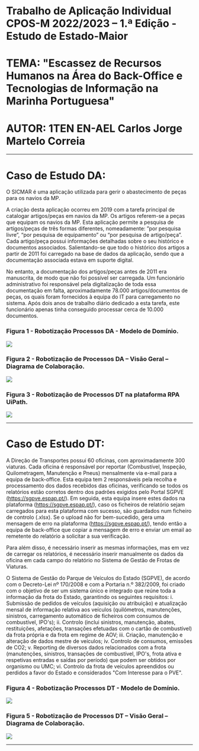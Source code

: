 # Trabalho de Aplicação Individual CPOS-M 2022/2023 – 1.ª Edição - Estudo de Estado-Maior
# TEMA: "Escassez de Recursos Humanos na Área do Back-Office e Tecnologias de Informação na Marinha Portuguesa"
# AUTOR: 1TEN EN-AEL Carlos Jorge Martelo Correia 
____________________________________________________________________________________
# Caso de Estudo DA: 

O SICMAR é uma aplicação utilizada para gerir o abastecimento de peças para os navios da MP. 

A criação desta aplicação ocorreu em 2019 com a tarefa principal de catalogar artigos/peças em navios da MP. Os artigos referem-se a peças que equipam os navios da MP. Esta aplicação permite a pesquisa de artigos/peças de três formas diferentes, nomeadamente: ”por pesquisa livre”, “por pesquisa de equipamento” ou “por pesquisa de artigo/peça”. Cada artigo/peça possui informações detalhadas sobre o seu histórico e documentos associados. Salientando-se que todo o histórico dos artigos a partir de 2011 foi carregado na base de dados da aplicação, sendo que a documentação associada estava em suporte digital. 

No entanto, a documentação dos artigos/peças antes de 2011 era manuscrita, de modo que não foi possível ser carregada. Um funcionário administrativo foi responsável pela digitalização de toda essa documentação em falta, aproximadamente 78.000 artigos/documentos de peças, os quais foram fornecidos à equipa do IT para carregamento no sistema. Após dois anos de trabalho diário dedicado a esta tarefa, este funcionário apenas tinha conseguido processar cerca de 10.000 documentos.

### Figura 1 - Robotização Processos DA - Modelo de Domínio. 
![](FIGURAS/DA_MODELO_DOMINIO.png)

### Figura 2 - Robotização de Processos DA – Visão Geral – Diagrama de Colaboração. 
![](FIGURAS/DA_DIAGRAMA_COLABORACAO.png)

### Figura 3 - Robotização de Processos DT na plataforma RPA UiPath. 
![](FIGURAS/DA_SICMAR.png)
____________________________________________________________________________________
# Caso de Estudo DT: 

A Direção de Transportes possui 60 oficinas, com aproximadamente 300 viaturas. Cada oficina é responsável por reportar (Combustível, Inspeção, Quilometragem, Manutenção e Pneus) mensalmente via e-mail para a equipa de back-office. Esta equipa tem 2 responsáveis pela recolha e processamento dos dados recebidos das oficinas, verificando se todos os relatórios estão corretos dentro dos padrões exigidos pelo Portal SGPVE (https://sgpve.espap.pt/). Em seguida, esta equipa insere estes dados na plataforma (https://sgpve.espap.pt/), caso os ficheiros de relatório sejam carregados para esta plataforma com sucesso, são guardados num ficheiro de controlo (.xlsx). Se o upload não for bem-sucedido, gera uma mensagem de erro na plataforma (https://sgpve.espap.pt/), tendo então a equipa de back-office que copiar a mensagem de erro e enviar um email ao remetente do relatório a solicitar a sua verificação. 

Para além disso, é necessário inserir as mesmas informações, mas em vez de carregar os relatórios, é necessário inserir manualmente os dados da oficina em cada campo do relatório no Sistema de Gestão de Frotas de Viaturas.

O Sistema de Gestão do Parque de Veículos do Estado (SGPVE), de acordo com o Decreto-Lei nº 170/2008 e com a Portaria n.º 382/2009, foi criado com o objetivo de ser um sistema único e integrado que reúne toda a informação da frota do Estado, garantindo os seguintes requisitos:
  i.	  Submissão de pedidos de veículos (aquisição ou atribuição) e atualização mensal de informação relativa aos veículos (quilómetros, manutenções,               sinistros, carregamento automático de ficheiros com consumos de combustível, IPO's);
  ii.	  Controlo (inclui sinistros, manutenção, abates, restituições, afetações, transações efetuadas com o cartão de combustível) da frota própria e da             frota em regime de AOV;
  iii.	Criação, manutenção e alteração de dados mestre de veículos;
  iv.	  Controlo de consumos, emissões de CO2;
  v.	  Reporting de diversos dados relacionados com a frota (manutenções, sinistros, transações de combustível, IPO's, frota ativa e respetivas entradas e           saídas por período) que podem ser obtidos por organismo ou UMC;
  vi.	  Controlo da frota de veículos apreendidos ou perdidos a favor do Estado e considerados "Com Interesse para o PVE".
  
  
### Figura 4 - Robotização Processos DT - Modelo de Domínio. 
![](FIGURAS/DT_MODELO_DOMINIO.png)

### Figura 5 - Robotização de Processos DT – Visão Geral – Diagrama de Colaboração. 
![](FIGURAS/DT_DIAGRAMA_COLABORACAO.png)
____________________________________________________________________________________

